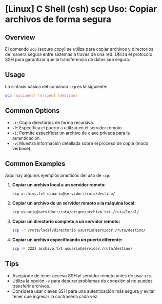 # [Linux] C Shell (csh) scp Uso: Copiar archivos de forma segura

## Overview
El comando `scp` (secure copy) se utiliza para copiar archivos y directorios de manera segura entre sistemas a través de una red. Utiliza el protocolo SSH para garantizar que la transferencia de datos sea segura.

## Usage
La sintaxis básica del comando `scp` es la siguiente:

```bash
scp [opciones] [origen] [destino]
```

## Common Options
- `-r`: Copia directorios de forma recursiva.
- `-P`: Especifica el puerto a utilizar en el servidor remoto.
- `-i`: Permite especificar un archivo de clave privada para la autenticación.
- `-v`: Muestra información detallada sobre el proceso de copia (modo verbose).

## Common Examples
Aquí hay algunos ejemplos prácticos del uso de `scp`:

1. **Copiar un archivo local a un servidor remoto:**
   ```bash
   scp archivo.txt usuario@servidor:/ruta/destino/
   ```

2. **Copiar un archivo de un servidor remoto a la máquina local:**
   ```bash
   scp usuario@servidor:/ruta/origen/archivo.txt /ruta/local/
   ```

3. **Copiar un directorio completo a un servidor remoto:**
   ```bash
   scp -r /ruta/local/directorio usuario@servidor:/ruta/destino/
   ```

4. **Copiar un archivo especificando un puerto diferente:**
   ```bash
   scp -P 2222 archivo.txt usuario@servidor:/ruta/destino/
   ```

## Tips
- Asegúrate de tener acceso SSH al servidor remoto antes de usar `scp`.
- Utiliza la opción `-v` para depurar problemas de conexión si no puedes transferir archivos.
- Considera usar claves SSH para una autenticación más segura y evitar tener que ingresar la contraseña cada vez.